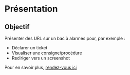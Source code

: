 # Présentation

## Objectif

Présenter des URL sur un bac à alarmes pour, par exemple :

* Déclarer un ticket
* Visualiser une consigne/procédure
* Rediriger vers un screenshot

Pour en savoir plus, [rendez-vous ici](../linkbuilder/Utilisation.md)  
